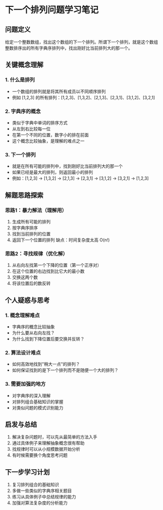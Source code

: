 # 下一个排列问题学习笔记

## 问题定义
给定一个整数数组，找出这个数组的下一个排列。所谓下一个排列，就是这个数组整数排序出的所有字典序排列中，找出刚好比当前排列大的那一个。

## 关键概念理解

### 1. 什么是排列
- 一个数组的排列就是将其所有成员以不同顺序排列
- 例如 [1,2,3] 的所有排列：[1,2,3]、[1,3,2]、[2,1,3]、[2,3,1]、[3,1,2]、[3,2,1]

### 2. 字典序的概念
- 类似于字典中单词的排序方式
- 从左到右比较每一位
- 在第一个不同的位置，数字小的排在前面
- 这个概念比较抽象，是理解的难点之一

### 3. 下一个排列
- 就是在所有可能的排列中，找到刚好比当前排列大的那一个
- 如果已经是最大的排列，则返回最小的排列
- 例如：[1,2,3] → [1,3,2] → [2,1,3] → [2,3,1] → [3,1,2] → [3,2,1] → [1,2,3]

## 解题思路探索

### 思路1：暴力解法（理解用）
1. 生成所有可能的排列
2. 按字典序排序
3. 找到当前排列的位置
4. 返回下一个位置的排列
缺点：时间复杂度太高 O(n!)

### 思路2：寻找规律（优化解）
1. 从右向左找第一个下降的位置（第一个正序对）
2. 在这个位置的右边找到比它大的最小数
3. 交换这两个数
4. 将该位置后的数反转

## 个人疑惑与思考

### 1. 概念理解难点
- 字典序的概念比较抽象
- 为什么要从右向左找？
- 为什么找到下降位置后要交换并反转？

### 2. 算法设计难点
- 如何高效地找到"稍大一点"的排列？
- 如何保证找到的是下一个排列而不是随便一个大的排列？

### 3. 需要加强的地方
- 对字典序的深入理解
- 对排列组合基础知识的掌握
- 对类似问题的模式识别能力

## 启发与总结
1. 解决复杂问题时，可以先从最简单的方法入手
2. 通过具体例子来理解抽象概念很有帮助
3. 找规律时可以从小规模数据开始分析
4. 有时候需要换个角度思考问题

## 下一步学习计划
1. 复习排列组合的基础知识
2. 多做一些类似的字典序相关题目
3. 练习从具体例子中总结规律的能力
4. 加强对算法复杂度的分析能力